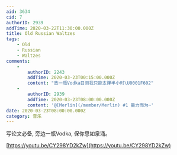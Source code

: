 ```yaml
---
aid: 3634
cid: 7
authorID: 2939
addTime: 2020-03-22T11:30:00.000Z
title: Old Russian Waltzes
tags:
    - Old
    - Russian
    - Waltzes
comments:
    -
        authorID: 2243
        addTime: 2020-03-23T00:15:00.000Z
        content: "放一瓶Vodka目测我只能支撑半小时\U0001F602"
    -
        authorID: 2939
        addTime: 2020-03-23T08:00:00.000Z
        content: '@[Merlin](/member/Merlin) #1 量力而为~'
date: 2020-03-23T08:00:00.000Z
category: 音乐
---
```


写论文必备, 旁边一瓶Vodka, 保你思如泉涌。

[https://youtu.be/CY298YD2kZw](https://youtu.be/CY298YD2kZw)
